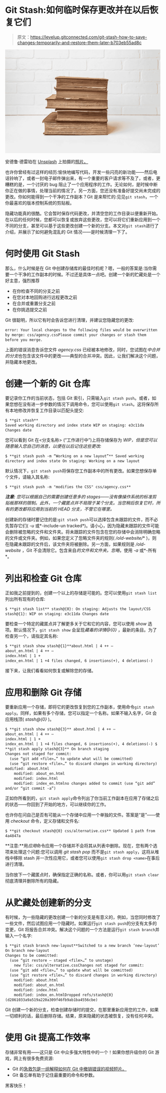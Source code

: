 # Git Stash:如何临时保存更改并在以后恢复它们

> 原文：<https://levelup.gitconnected.com/git-stash-how-to-save-changes-temporarily-and-restore-them-later-b703eb55ad8c>

![](img/a89336aee1b63143fe0fffcc90f49c2d.png)

安德鲁·德雷珀在 [Unsplash](https://unsplash.com/photos/ZjJd4jXN_G0) 上拍摄的[照片。](https://unsplash.com/@andalexander)

也许你曾经有过这样的经历:愉快地编写代码，开发一些闪亮的新功能——然后电话铃响了，或者一封电子邮件弹出来，有一个重要的客户请求等不及了，或者，更糟糕的是，一个讨厌的 bug 阻止了一个应用程序的工作。无论如何，是时候中断你正在做的事情，处理当前的情况了。另一方面，您还没有准备好提交尚未完成的更改。你如何能得到一个干净的工作副本？Git 是来帮忙的:见见`git stash`，一个你最喜欢的版本控制系统的剪贴板。

隐藏功能真的很酷。它会暂时保存代码更改，并清空您的工作目录以便重新开始。在以后的任何时候，您都可以恢复或放弃这些更改，您可以将它们重新应用到一个不同的分支，甚至可以基于这些更改创建一个新的分支。本文对`git stash`进行了介绍，并展示了如何避免混乱的 Git 情况——是时候清理一下了。

# 何时使用 Git Stash

那么，什么时候是在 Git 中创建存储库的最佳时机呢？嗯，一般的答案是:当你需要一个干净的工作副本的时候。不过还是具体一点吧。创建一个新的贮藏处是一个好主意，强烈推荐

*   在你检查不同的分支之前
*   在您对本地回购进行远程更改之前
*   在合并或重置分支之前
*   在你挑选提交之前

Git 很聪明，所以它有时会告诉您进行清理，并建议您隐藏您的更改:

```
error: Your local changes to the following files would be overwritten by merge: css/agency.cssPlease commit your changes or stash them before you merge.
```

上面的错误消息告诉您文件 *agency.css* 已经被本地修改，同时，您试图在*中合并的分支*也包含该文件中的更改——典型的合并冲突。因此，让我们解决这个问题，并隐藏本地更改。

# 创建一个新的 Git 仓库

要记录你工作的当前状态，包括 Git 索引，只需输入`git stash push`。或者，如果您想在没有进一步参数的情况下调用命令，您可以使用`git stash`。这将保存所有本地修改并恢复工作目录以匹配头提交:

```
$ **git stash**
Saved working directory and index state WIP on staging: e3c11da Changes date
```

您可以看到 Git 在<分支名称> (“工作进行中”)上将存储保存为 *WIP，但是您可以随意输入您自己的消息，以便在以后记住这些更改:*

```
$ **git stash push -m “Working on a new layout”** Saved working directory and index state On staging: Working on a new layout
```

默认情况下，`git stash push`将保存您工作副本中的所有更改。如果您想保存单个文件，请输入其名称:

```
$ **git stash push -m "modifies the CSS" css/agency.css**
```

***注意:*** *您可以根据自己的需要创建任意多的 stages——没有像操作系统的标准剪贴板那样的限制。此外，一个藏匿点并不局限于某个分支。当您稍后恢复它时，所有的更改都将应用到当前的 HEAD 分支，不管它在哪里。*

创建新的存储时要记住的是:`git stash push`可以选择包含未跟踪的文件，而不必先暂存它们( *-u* 或*-include-un tracked*)。请小心，因为隐藏未跟踪的文件可能会删除被忽略的文件和文件夹。将未跟踪的文件包含在您的存储中会消除明确忽略的文件或文件夹。例如，如果您定义了忽略文件夹的规则( */old-website/** )，则在隐藏未跟踪的文件后，该文件夹将被删除。另一方面，如果规则是 */old-website* ，Git 不会清除它。包含来自*的文件和文件夹。忽略*，使用 *-a* 或*-所有*。

# 列出和检查 Git 仓库

正如我之前提到的，创建一个以上的存储是可能的。您可以使用`git stash list`列出所有现有的仓库:

```
$ **git stash list** stash@{0}: On staging: Adjusts the layout/CSS
stash@{1}: WIP on staging: e3c11da Changes date
```

要检查一个特定的藏匿点并了解更多关于它和它的内容，您可以使用 *show* 选项。默认情况下，`git stash show` 会呈现*藏毒的详情@{0}* ，最新的条目。为了检查另一个，请指定其名称:

```
$ **git stash show stash@{1}**about.html | 4 ++ —
about_en.html | 4 ++ —
index.html | 1 +
index_en.html | 1 +4 files changed, 6 insertions(+), 4 deletions(-)
```

接下来，让我们看看如何恢复或解除您的存储。

# 应用和删除 Git 存储

要重新应用一个存储，即将它的更改恢复到您的工作副本，使用命令`git stash apply`。同样，如果有多个存储，您可以指定一个名称。如果不输入名字，Git 会应用栈顶( *stash@{0}* )。

```
$ **git stash show stash@{3}** about.html | 4 ++ —
about_en.html | 4 ++ —
index.html | 1 +
index_en.html | 1 +4 files changed, 6 insertions(+), 4 deletions(-) $ **git stash apply stash@{3}** On branch staging
Changes not staged for commit:
  (use “git add <file>…” to update what will be committed)
  (use “git restore <file>…” to discard changes in working directory) modified: about.html
    modified: about_en.html
    modified: index.html
    modified: index_en.htmlno changes added to commit (use “git add” and/or “git commit -a”)
```

正如你所看到的，`git stash apply`命令列出了你当前工作副本在应用了存储之后的状态——你回到了开始的地方，可以继续你的工作。

也许你在问自己是否有可能从一个存储中应用一个单独的文件。答案是“是”——使用 *checkout* 命令，定义存储和文件名:

```
$ **git checkout stash@{0} css/alternative.css** Updated 1 path from 4a4847a
```

**注意:**用*应用*命令应用一个存储并不会将其从列表中删除。现在，您有两个选项来处理这个问题:您可以调用 *git stash pop* 而不是`git stash apply`，这将从堆栈中移除 stash 并一次性应用它，或者您可以使用`git stash drop <name>`在事后进行清理。

当你放下一个藏匿点时，确保指定正确的名称。或者，你可以用`git stash clear`彻底清理并删除所有的隐藏。

# 从贮藏处创建新的分支

有时候，为一些隐藏的更改创建一个新的分支是有意义的，例如，当您同时修改了一些文件，然后试图应用一个隐藏时。如果运行`git stash push`的分支有太多的变更，Git 将报告合并冲突。解决这个问题的一个方法是运行`git stash branch`并输入一个名字:

```
$ **git stash branch new-layout**Switched to a new branch ‘new-layout’
On branch new-layout
Changes to be committed:
  (use “git restore — staged <file>…” to unstage)
    new file: css/alternative.cssChanges not staged for commit:
  (use “git add <file>…” to update what will be committed)
  (use “git restore <file>…” to discard changes in working directory)
    modified: about.html
    modified: about_en.html
    modified: index.html
    modified: index_en.htmlDropped refs/stash@{0} (d2861033a9a519a220a309f46fb9ab1ba4556cbe)
```

Git 创建一个新的分支，检查创建存储时的提交，在那里重新应用您的工作，如果一切顺利的话，最后删除存储。结果，原来隐藏的状态被恢复，没有任何冲突。

# 使用 Git 提高工作效率

存储非常有用——这只是 Git 中众多强大特性中的一个！如果你想升级你的 Git 游戏，网上有很多免费资源:

*   Git 的[急救包是一组解释如何在 Git 中撤销错误的视频短片。](https://www.git-tower.com/learn/git/first-aid-kit?utm_source=medium&utm_medium=guestpost&utm_campaign=guide-to-git-stash)
*   Git 备忘单有助于记住最重要的命令和参数。

黑客快乐！